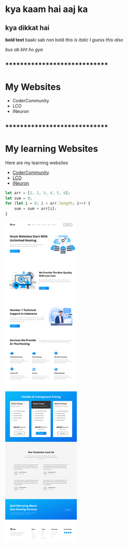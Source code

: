 # kya kaam hai aaj ka

## kya dikkat hai

**bold text** baaki sab non bold
_this is italic I guess_
_this also_

_bus ab bht ho gya_

## **\*\*\*\***\*\*\*\***\*\*\*\***\*\*\*\***\*\*\*\***\*\*\*\***\*\*\*\***

# My Websites

- CoderCommunity
- LCO
- iNeuron

## **\*\*\*\***\*\*\*\***\*\*\*\***\*\*\*\***\*\*\*\***\*\*\*\***\*\*\*\***

# My learning Websites

Here are my learning websites

- [CoderCommunity](https://web.codercommunity.io "CoderCommunity")
- [LCO](https://web.learncodeonline.in "Learn Code Online")
- [iNeuron](https://ineuron.ai "iNeuron")

```javascript
let arr = [1, 2, 3, 4, 5, 6];
let sum = 0;
for (let i = 0; i < arr.length; i++) {
	sum = sum + arr[i];
}
```

![Proj 11 SS](./Images/Proj11.png)
